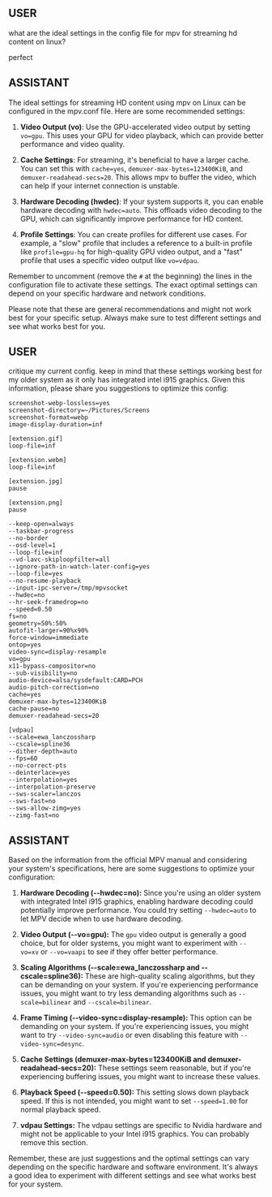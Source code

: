 ## USER
what are the ideal settings in the config file for mpv for streaming hd content on linux?

perfect

## ASSISTANT
The ideal settings for streaming HD content using mpv on Linux can be configured in the mpv.conf file. Here are some recommended settings:

1. **Video Output (vo)**: Use the GPU-accelerated video output by setting `vo=gpu`. This uses your GPU for video playback, which can provide better performance and video quality.

2. **Cache Settings**: For streaming, it's beneficial to have a larger cache. You can set this with `cache=yes`, `demuxer-max-bytes=123400KiB`, and `demuxer-readahead-secs=20`. This allows mpv to buffer the video, which can help if your internet connection is unstable.

3. **Hardware Decoding (hwdec)**: If your system supports it, you can enable hardware decoding with `hwdec=auto`. This offloads video decoding to the GPU, which can significantly improve performance for HD content.

4. **Profile Settings**: You can create profiles for different use cases. For example, a "slow" profile that includes a reference to a built-in profile like `profile=gpu-hq` for high-quality GPU video output, and a "fast" profile that uses a specific video output like `vo=vdpau`.

Remember to uncomment (remove the `#` at the beginning) the lines in the configuration file to activate these settings. The exact optimal settings can depend on your specific hardware and network conditions.

Please note that these are general recommendations and might not work best for your specific setup. Always make sure to test different settings and see what works best for you.

## USER
critique my current config. keep in mind that these settings working best for my older system as it only has integrated intel i915 graphics. Given this information, please share you suggestions to optimize this config:

```
screenshot-webp-lossless=yes
screenshot-directory=~/Pictures/Screens
screenshot-format=webp
image-display-duration=inf

[extension.gif]
loop-file=inf

[extension.webm]
loop-file=inf

[extension.jpg]
pause

[extension.png]
pause

--keep-open=always
--taskbar-progress
--no-border
--osd-level=1
--loop-file=inf
--vd-lavc-skiploopfilter=all
--ignore-path-in-watch-later-config=yes
--loop-file=yes
--no-resume-playback
--input-ipc-server=/tmp/mpvsocket
--hwdec=no
--hr-seek-framedrop=no
--speed=0.50
fs=no
geometry=50%:50%
autofit-larger=90%x90%
force-window=immediate
ontop=yes
video-sync=display-resample
vo=gpu
x11-bypass-compositor=no
--sub-visibility=no
audio-device=alsa/sysdefault:CARD=PCH
audio-pitch-correction=no
cache=yes
demuxer-max-bytes=123400KiB
cache-pause=no
demuxer-readahead-secs=20

[vdpau]
--scale=ewa_lanczossharp
--cscale=spline36
--dither-depth=auto
--fps=60
--no-correct-pts
--deinterlace=yes
--interpolation=yes
--interpolation-preserve
--sws-scaler=lanczos
--sws-fast=no
--sws-allow-zimg=yes
--zimg-fast=no

```

## ASSISTANT
Based on the information from the official MPV manual and considering your system's specifications, here are some suggestions to optimize your configuration:

1. **Hardware Decoding (--hwdec=no):** Since you're using an older system with integrated Intel i915 graphics, enabling hardware decoding could potentially improve performance. You could try setting `--hwdec=auto` to let MPV decide when to use hardware decoding.

2. **Video Output (--vo=gpu):** The `gpu` video output is generally a good choice, but for older systems, you might want to experiment with `--vo=xv` or `--vo=vaapi` to see if they offer better performance.

3. **Scaling Algorithms (--scale=ewa_lanczossharp and --cscale=spline36):** These are high-quality scaling algorithms, but they can be demanding on your system. If you're experiencing performance issues, you might want to try less demanding algorithms such as `--scale=bilinear` and `--cscale=bilinear`.

4. **Frame Timing (--video-sync=display-resample):** This option can be demanding on your system. If you're experiencing issues, you might want to try `--video-sync=audio` or even disabling this feature with `--video-sync=desync`.

5. **Cache Settings (demuxer-max-bytes=123400KiB and demuxer-readahead-secs=20):** These settings seem reasonable, but if you're experiencing buffering issues, you might want to increase these values.

6. **Playback Speed (--speed=0.50):** This setting slows down playback speed. If this is not intended, you might want to set `--speed=1.00` for normal playback speed.

7. **vdpau Settings:** The vdpau settings are specific to Nvidia hardware and might not be applicable to your Intel i915 graphics. You can probably remove this section.

Remember, these are just suggestions and the optimal settings can vary depending on the specific hardware and software environment. It's always a good idea to experiment with different settings and see what works best for your system.